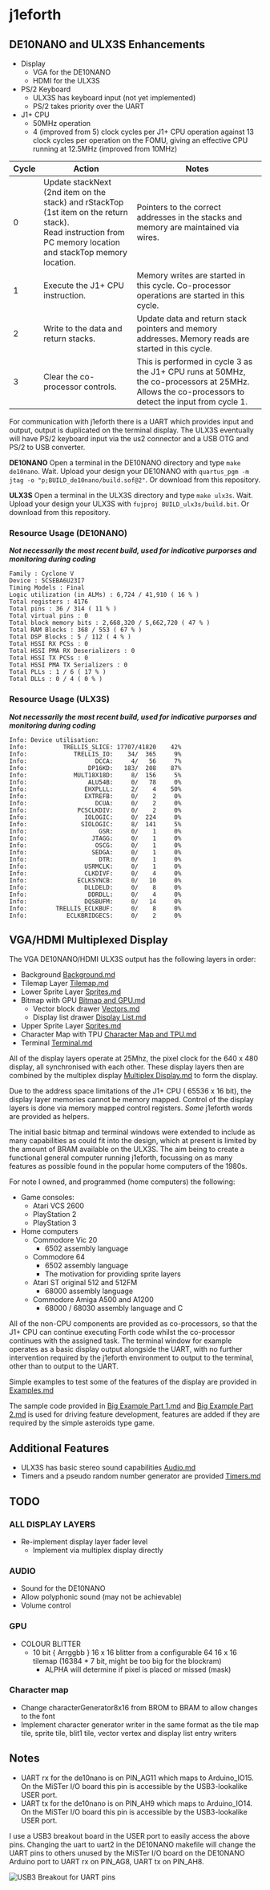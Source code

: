 # j1eforth

## DE10NANO and ULX3S Enhancements

* Display
    * VGA for the DE10NANO
    * HDMI for the ULX3S
* PS/2 Keyboard
    * ULX3S has keyboard input (not yet implemented)
    * PS/2 takes priority over the UART
* J1+ CPU
    * 50MHz operation
    * 4 (improved from 5) clock cycles per J1+ CPU operation against 13 clock cycles per operation on the FOMU, giving an effective CPU running at 12.5MHz (improved from 10MHz)

Cycle | Action | Notes
----- | ----- | -----
0 | Update stackNext (2nd item on the stack) and rStackTop (1st item on the return stack).<br>Read instruction from PC memory location and stackTop memory location. | Pointers to the correct addresses in the stacks and memory are maintained via wires.
1 | Execute the J1+ CPU instruction. | Memory writes are started in this cycle. Co-processor operations are started in this cycle.
2 | Write to the data and return stacks. | Update data and return stack pointers and memory addresses. Memory reads are started in this cycle.
3 | Clear the co-processor controls. | This is performed in cycle 3 as the J1+ CPU runs at 50MHz, the co-processors at 25MHz. Allows the co-processors to detect the input from cycle 1.
    
For communication with j1eforth there is a UART which provides input and output, output is duplicated on the terminal display. The ULX3S eventually will have PS/2 keyboard input via the us2 connector and a USB OTG and PS/2 to USB converter.

__DE10NANO__ Open a terminal in the DE10NANO directory and type ```make de10nano```. Wait. Upload your design your DE10NANO with ```quartus_pgm -m jtag -o "p;BUILD_de10nano/build.sof@2"```. Or download from this repository.

__ULX3S__ Open a terminal in the ULX3S directory and type ```make ulx3s```. Wait. Upload your design your ULX3S with ```fujproj BUILD_ulx3s/build.bit```. Or download from this repository.

### Resource Usage (DE10NANO)

__*Not necessarily the most recent build, used for indicative purporses and monitoring during coding*__

```
Family : Cyclone V
Device : 5CSEBA6U23I7
Timing Models : Final
Logic utilization (in ALMs) : 6,724 / 41,910 ( 16 % )
Total registers : 4176
Total pins : 36 / 314 ( 11 % )
Total virtual pins : 0
Total block memory bits : 2,668,320 / 5,662,720 ( 47 % )
Total RAM Blocks : 368 / 553 ( 67 % )
Total DSP Blocks : 5 / 112 ( 4 % )
Total HSSI RX PCSs : 0
Total HSSI PMA RX Deserializers : 0
Total HSSI TX PCSs : 0
Total HSSI PMA TX Serializers : 0
Total PLLs : 1 / 6 ( 17 % )
Total DLLs : 0 / 4 ( 0 % )
```

### Resource Usage (ULX3S)

__*Not necessarily the most recent build, used for indicative purporses and monitoring during coding*__

```
Info: Device utilisation:
Info:          TRELLIS_SLICE: 17707/41820    42%
Info:             TRELLIS_IO:    34/  365     9%
Info:                   DCCA:     4/   56     7%
Info:                 DP16KD:   183/  208    87%
Info:             MULT18X18D:     8/  156     5%
Info:                 ALU54B:     0/   78     0%
Info:                EHXPLLL:     2/    4    50%
Info:                EXTREFB:     0/    2     0%
Info:                   DCUA:     0/    2     0%
Info:              PCSCLKDIV:     0/    2     0%
Info:                IOLOGIC:     0/  224     0%
Info:               SIOLOGIC:     8/  141     5%
Info:                    GSR:     0/    1     0%
Info:                  JTAGG:     0/    1     0%
Info:                   OSCG:     0/    1     0%
Info:                  SEDGA:     0/    1     0%
Info:                    DTR:     0/    1     0%
Info:                USRMCLK:     0/    1     0%
Info:                CLKDIVF:     0/    4     0%
Info:              ECLKSYNCB:     0/   10     0%
Info:                DLLDELD:     0/    8     0%
Info:                 DDRDLL:     0/    4     0%
Info:                DQSBUFM:     0/   14     0%
Info:        TRELLIS_ECLKBUF:     0/    8     0%
Info:           ECLKBRIDGECS:     0/    2     0%
```

## VGA/HDMI Multiplexed Display

The VGA DE10NANO/HDMI ULX3S output has the following layers in order:

* Background [Background.md](documentation/Background.md) 
* Tilemap Layer [Tilemap.md](documentation/Tilemap.md) 
* Lower Sprite Layer [Sprites.md](documentation/Sprites.md) 
* Bitmap with GPU [Bitmap and GPU.md](documentation/Bitmap%20and%20GPU.md)
    * Vector block drawer [Vectors.md](documentation/Vectors.md) 
    * Display list drawer [Display List.md](documentation/Display%20List.md) 
* Upper Sprite Layer [Sprites.md](documentation/Sprites.md) 
* Character Map with TPU [Character Map and TPU.md](documentation/Character%20Map%20and%20TPU.md)
* Terminal [Terminal.md](documentation/Terminal.md) 

All of the display layers operate at 25Mhz, the pixel clock for the 640 x 480 display, all synchronised with each other. These display layers then are combined by the multiplex display [Multiplex Display.md](documentation/Multiplex%20Display.md) to form the display.

Due to the address space limitations of the J1+ CPU ( 65536 x 16 bit), the display layer memories cannot be memory mapped. Control of the display layers is done via memory mapped control registers. _Some_ j1eforth words are provided as helpers.

The initial basic bitmap and terminal windows were extended to include as many capabilities as could fit into the design, which at present is limited by the amount of BRAM available on the ULX3S. The aim being to create a functional general computer running j1eforth, focussing on as many features as possible found in the popular home computers of the 1980s.

For note I owned, and programmed (home computers) the following:

* Game consoles:
    * Atari VCS 2600
    * PlayStation 2
    * PlayStation 3
* Home computers
    * Commodore Vic 20
        * 6502 assembly language
    * Commodore 64
        * 6502 assembly language
        * The motivation for providing sprite layers
    * Atari ST original 512 and 512FM
        * 68000 assembly language
    * Commodore Amiga A500 and A1200
        * 68000 / 68030 assembly language and C

All of the non-CPU components are provided as co-processors, so that the J1+ CPU can continue executing Forth code whilst the co-processor continues with the assigned task. The terminal window for example operates as a basic display output alongside the UART, with no further intervention required by the j1eforth environment to output to the terminal, other than to output to the UART.

Simple examples to test some of the features of the display are provided in [Examples.md](documentation/Examples.md)

The sample code provided in [Big Example Part 1.md](documentation/Big%20Example%20Part%201.md) and [Big Example Part 2.md](documentation/Big%20Example%20Part%202.md) is used for driving feature development, features are added if they are required by the simple asteroids type game. 

## Additional Features

* ULX3S has basic stereo sound capabilities [Audio.md](documentation/Audio.md) 
* Timers and a pseudo random number generator are provided [Timers.md](documentation/Timers.md) 

## TODO

### ALL DISPLAY LAYERS

* Re-implement display layer fader level
    * Implement via multiplex display directly

### AUDIO

* Sound for the DE10NANO
* Allow polyphonic sound (may not be achievable)
* Volume control

### GPU

* COLOUR BLITTER
    * 10 bit { Arrggbb } 16 x 16 blitter from a configurable 64 16 x 16 tilemap (16384 * 7 bit, might be too big for the blockram)
        * ALPHA will determine if pixel is placed or missed (mask)

### Character map

* Change characterGenerator8x16 from BROM to BRAM to allow changes to the font
* Implement character generator writer in the same format as the tile map tile, sprite tile, blit1 tile, vector vertex and display list entry writers

## Notes

* UART rx for the de10nano is on PIN_AG11 which maps to Arduino_IO15. On the MiSTer I/O board this pin is accessible by the USB3-lookalike USER port.
* UART tx for the de10nano is on PIN_AH9 which maps to Arduino_IO14. On the MiSTer I/O board this pin is accessible by the USB3-lookalike USER port.

I use a USB3 breakout board in the USER port to easily access the above pins. Changing the uart to uart2 in the DE10NANO makefile will change the UART pins to others unused by the MiSTer I/O board on the DE10NANO Arduino port to UART rx on PIN_AG8, UART tx on PIN_AH8.

![USB3 Breakout for UART pins](documentation/images/DE10NANO-USERPORT.jpg)

